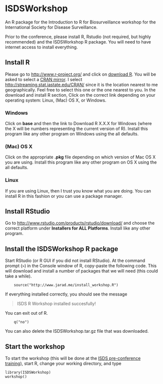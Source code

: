ISDSWorkshop
============

An R package for the Introduction to R for Biosurveillance workshop for the International Society for Disease Surveillance.

Prior to the conference, please install R, Rstudio (not required, but highly recommended) and the ISDSWorkshop R package. 
You will need to have internet access to install everything.

## Install R

Please go to <http://www.r-project.org/> and click on [download R](http://cran.r-project.org/mirrors.html). You will be asked to select a [CRAN mirror](http://cran.r-project.org/mirrors.html). I select <http://streaming.stat.iastate.edu/CRAN/> since it is the location nearest to me geographically. Feel free to select this one or the one nearest to you. In the download and install R section, Click on the correct link depending on your operating system: Linux, (Mac) OS X, or Windows. 

### Windows

Click on **base** and then the link to Download R X.X.X for Windows (where the X will be numbers representing the current version of R). Install this program like any other program on Windows using the all defaults.

### (Mac) OS X

Click on the appropriate **.pkg** file depending on which version of Mac OS X you are using. Install this program like any other program on OS X using the all defaults. 

### Linux

If you are using Linux, then I trust you know what you are doing. You can install R in this fashion or you can use a package manager. 

## Install RStudio

Go to <http://www.rstudio.com/products/rstudio/download/> and choose the correct platform under **Installers for ALL Platforms**. Install like any other program. 


## Install the ISDSWorkshop R package

Start RStudio (or R GUI if you did not install RStudio). 
At the command prompt (`>`) in the Console window of R, copy-paste the following code. This will download and install a number of packages that we will need (this could take a while). 

        source("http://www.jarad.me/install_workshop.R")

If everything installed correctly, you should see the message

> ISDS R Workshop installed succesfully!

You can exit out of R.  

        q("no")

You can also delete the ISDSWorkshop.tar.gz file that was downloaded.



## Start the workshop

To start the workshop (this will be done at the [ISDS pre-conference training](http://www.syndromic.org/annual-conference/2014-isds-conference)), start R, change your working directory, and type

    library(ISDSWorkshop)
    workshop()

